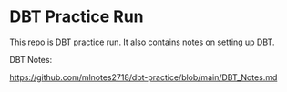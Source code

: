 # DBT Practice Run
This repo is DBT practice run. It also contains notes on setting up DBT.

DBT Notes:

https://github.com/mlnotes2718/dbt-practice/blob/main/DBT_Notes.md